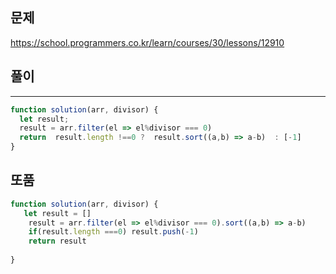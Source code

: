 ## 문제
https://school.programmers.co.kr/learn/courses/30/lessons/12910

## 풀이
---
```jsx
function solution(arr, divisor) {
  let result;
  result = arr.filter(el => el%divisor === 0)
  return  result.length !==0 ?  result.sort((a,b) => a-b)  : [-1]
}
```


## 또품
```jsx
function solution(arr, divisor) {
   let result = []
    result = arr.filter(el => el%divisor === 0).sort((a,b) => a-b)
    if(result.length ===0) result.push(-1)
    return result
   
}
```

